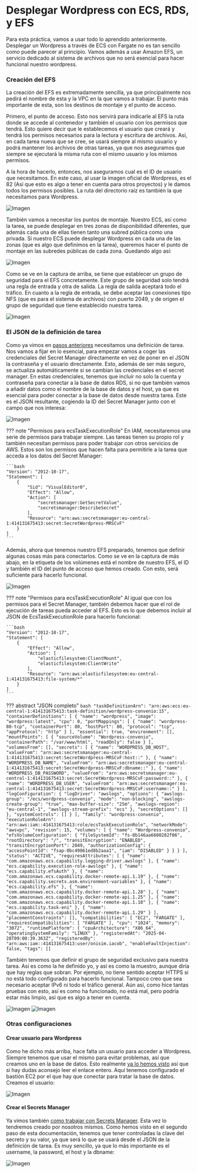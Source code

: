 # Desplegar Wordpress con ECS, RDS, y EFS
Para esta práctica, vamos a usar todo lo aprendido anteriormente. Desplegar un Wordpress a través de ECS con Fargate no es tan sencillo como puede parecer al principio. Vamos además a usar Amazon EFS, un servicio dedicado al sistema de archivos que no será esencial para hacer funcional nuestro wordpress.

### Creación del EFS
La creación del EFS es extremadamente sencilla, ya que principalmente nos pedirá el nombre de esta y la VPC en la que vamos a trabajar. El punto más importante de esta, son los destinos de montaje y el punto de acceso. 

Primero, el punto de acceso. Esto nos servirá para indicarle al EFS la ruta donde se accede al contenedor y también el usuario con los permisos que tendrá. Esto quiere decir que le establecemos el usuario que creará y tendrá los permisos necesarios para la lectura y escritura de archivos. Así, en cada tarea nueva que se cree, se usará siempre al mismo usuario y podrá mantener los archivos de otras tareas, ya que nos aseguramos que siempre se ejecutará la misma ruta con el mismo usuario y los mismos permisos. 

A la hora de hacerlo, entonces, nos aseguramos cual es el ID de usuario que necesitamos. En este caso, al usar la imagen oficial de Wordpress, es el 82 (Así que esto es algo a tener en cuenta para otros proyectos) y le damos todos los permisos posibles. La ruta del directorio raíz es también la que necesitamos para Wordpress.

![Imagen](../Recursos/WP/WP2.png)

También vamos a necesitar los puntos de montaje. Nuestro ECS, así como la tarea, se puede desplegar en tres zonas de disponibilidad diferentes, que además cada una de ellas tienen tanto una subred pública como una privada. Si nuestro ECS puede desplegar Wordpress en cada una de las zonas (que es algo que definimos en la tarea), queremos hacer el punto de montaje en las subredes públicas de cada zona. Quedando algo así:

![Imagen](../Recursos/WP/WP4.png)

Como se ve en la captura de arriba, se tiene que establecer un grupo de seguridad para el EFS concretamente. Este grupo de seguridad solo tendrá una regla de entrada y otra de salida. La regla de salida aceptará todo el tráfico. En cuanto a la regla de entrada, se debe aceptar las conexiones tipo NFS (que es para el sistema de archivos) con puerto 2049, y de origen el grupo de seguridad que tiene establecido nuestra tarea.

![Imagen](../Recursos/WP/WP6.png)

### El JSON de la definición de tarea
Como ya vimos en [pasos anteriores](creacionECS.md/#definición-de-tarea) necesitamos una definición de tarea. Nos vamos a fijar en lo esencial, para empezar vamos a coger las credenciales del Secret Manager directamente en vez de poner en el JSON la contraseña y el usuario directamente. Esto, además de ser más seguro, se actualiza automáticamente si se cambian las credenciales en el secret manager. En estas credenciales, tenemos que incluir no solo la cuenta y contraseña para conectar a la base de datos RDS, si no que también vamos a añadir datos como el nombre de la base de datos y el host, ya que es esencial para poder conectar a la base de datos desde nuestra tarea. Este es el JSON resultante, cogiendo la ID del Secret Manager junto con el campo que nos interesa:

![Imagen](../Recursos/WP/WP1.png)

??? note "Permisos para ecsTaskExecutionRole"
    En IAM, necesitaremos una serie de permisos para trabajar siempre. Las tareas tienen su propio rol y también necesitan permisos para poder trabajar con otros servicios de AWS. Estos son los permisos que hacen falta para permitirle a la tarea que acceda a los datos del Secret Manager:

    ```bash
    "Version": "2012-10-17",
    "Statement": [
        {
            "Sid": "VisualEditor0",
            "Effect": "Allow",
            "Action": [
                "secretsmanager:GetSecretValue",
                "secretsmanager:DescribeSecret"
            ],
            "Resource": "arn:aws:secretsmanager:eu-central-1:414131675413:secret:SecretWordpress-MRSCvF"
        }
    ]
    ```

Además, ahora que tenemos nuestro EFS preparado, tenemos que definir algunas cosas más para conectarlos. Como se ve en la captura de más abajo, en la etiqueta de los volúmenes está el nombre de nuestro EFS, el ID y también el ID del punto de acceso que hemos creado. Con esto, será suficiente para hacerlo funcional.

![Imagen](../Recursos/WP/WP3.png)

??? note "Permisos para ecsTaskExecutionRole"
    Al igual que con los permisos para el Secret Manager, también debemos hacer que el rol de ejecución de tareas pueda acceder al EFS. Esto es lo que debemos incluir al JSON de EcsTaskExecutionRole para hacerlo funcional:

    ```bash
    "Version": "2012-10-17",
    "Statement": [
        {
            "Effect": "Allow",
            "Action": [
                "elasticfilesystem:ClientMount",
                "elasticfilesystem:ClientWrite"
            ],
            "Resource": "arn:aws:elasticfilesystem:eu-central-1:414131675413:file-system/*"
        }
    ]
    ```

??? abstract "JSON completo"
    ```bash
    "taskDefinitionArn": "arn:aws:ecs:eu-central-1:414131675413:task-definition/wordpress-convenio:15",
    "containerDefinitions": [
        {
            "name": "wordpress",
            "image": "wordpress:latest",
            "cpu": 0,
            "portMappings": [
                {
                    "name": "wordpress-80-tcp",
                    "containerPort": 80,
                    "hostPort": 80,
                    "protocol": "tcp",
                    "appProtocol": "http"
                }
            ],
            "essential": true,
            "environment": [],
            "mountPoints": [
                {
                    "sourceVolume": "Wordpress-convenio",
                    "containerPath": "/var/www/html",
                    "readOnly": false
                }
            ],
            "volumesFrom": [],
            "secrets": [
                {
                    "name": "WORDPRESS_DB_HOST",
                    "valueFrom": "arn:aws:secretsmanager:eu-central-1:414131675413:secret:SecretWordpress-MRSCvF:host::"
                },
                {
                    "name": "WORDPRESS_DB_NAME",
                    "valueFrom": "arn:aws:secretsmanager:eu-central-1:414131675413:secret:SecretWordpress-MRSCvF:dbname::"
                },
                {
                    "name": "WORDPRESS_DB_PASSWORD",
                    "valueFrom": "arn:aws:secretsmanager:eu-central-1:414131675413:secret:SecretWordpress-MRSCvF:password::"
                },
                {
                    "name": "WORDPRESS_DB_USER",
                    "valueFrom": "arn:aws:secretsmanager:eu-central-1:414131675413:secret:SecretWordpress-MRSCvF:username::"
                }
            ],
            "logConfiguration": {
                "logDriver": "awslogs",
                "options": {
                    "awslogs-group": "/ecs/wordpress-convenio",
                    "mode": "non-blocking",
                    "awslogs-create-group": "true",
                    "max-buffer-size": "25m",
                    "awslogs-region": "eu-central-1",
                    "awslogs-stream-prefix": "ecs"
                },
                "secretOptions": []
            },
            "systemControls": []
        }
    ],
    "family": "wordpress-convenio",
    "executionRoleArn": "arn:aws:iam::414131675413:role/ecsTaskExecutionRole",
    "networkMode": "awsvpc",
    "revision": 15,
    "volumes": [
        {
            "name": "Wordpress-convenio",
            "efsVolumeConfiguration": {
                "fileSystemId": "fs-0b146aa6600282f06",
                "rootDirectory": "/",
                "transitEncryption": "ENABLED",
                "transitEncryptionPort": 2049,
                "authorizationConfig": {
                    "accessPointId": "fsap-0bc49861ed8b2aaa1",
                    "iam": "DISABLED"
                }
            }
        }
    ],
    "status": "ACTIVE",
    "requiresAttributes": [
        {
            "name": "com.amazonaws.ecs.capability.logging-driver.awslogs"
        },
        {
            "name": "ecs.capability.execution-role-awslogs"
        },
        {
            "name": "ecs.capability.efsAuth"
        },
        {
            "name": "com.amazonaws.ecs.capability.docker-remote-api.1.19"
        },
        {
            "name": "ecs.capability.secrets.asm.environment-variables"
        },
        {
            "name": "ecs.capability.efs"
        },
        {
            "name": "com.amazonaws.ecs.capability.docker-remote-api.1.28"
        },
        {
            "name": "com.amazonaws.ecs.capability.docker-remote-api.1.25"
        },
        {
            "name": "com.amazonaws.ecs.capability.docker-remote-api.1.18"
        },
        {
            "name": "ecs.capability.task-eni"
        },
        {
            "name": "com.amazonaws.ecs.capability.docker-remote-api.1.29"
        }
    ],
    "placementConstraints": [],
    "compatibilities": [
        "EC2",
        "FARGATE"
    ],
    "requiresCompatibilities": [
        "FARGATE"
    ],
    "cpu": "1024",
    "memory": "3072",
    "runtimePlatform": {
        "cpuArchitecture": "X86_64",
        "operatingSystemFamily": "LINUX"
    },
    "registeredAt": "2025-04-28T09:00:39.363Z",
    "registeredBy": "arn:aws:iam::414131675413:user/onisim.iacob",
    "enableFaultInjection": false,
    "tags": []
    ```



También tenemos que definir el grupo de seguridad exclusivo para nuestra tarea. Así es como la he definido yo, y así es como la muestro, aunque diría que hay reglas que sobran. Por ejemplo, no tiene sentido aceptar HTTPS si no está todo configurado para hacerlo funcional. Tampoco creo que sea necesario aceptar IPv6 ni todo el tráfico general. Aún así, como hice tantas pruebas con esto, así es como ha funcionado, no está mal, pero podría estar más limpio, así que es algo a tener en cuenta.

![Imagen](../Recursos/WP/WP7.png)
![Imagen](../Recursos/WP/WP8.png)

### Otras configuraciones
#### Crear usuario para Wordpress
Como he dicho más arriba, hace falta un usuario para acceder a Wordpress. Siempre tenemos que usar el mismo para evitar problemas, así que creamos uno en la base de datos. Esto realmente [ya lo hemos visto](creacionRDS.md/#accediendo-a-rds-desde-ec2) así que si hay dudas aconsejo leer el enlace entero. Aquí tenemos configurado el bastión EC2 por el que hay que conectar para tratar la base de datos. Creamos el usuario:

![Imagen](../Recursos/RDS/RDS20.png)

#### Crear el Secrets Manager
Ya vimos también [como trabajar con Secrets Manager](creacionRDS.md/#accediendo-a-rds-desde-ec2). Esta vez lo tendremos creado por nosotros mismos. Como hemos visto en el segundo paso de esta documentación, tenemos que tener controladas la clave del secreto y su valor, ya que será lo que se usará desde el JSON de la definición de tarea. Es muy sencillo, ya que lo más importante es el username, la password, el host y la dbname:

![Imagen](../Recursos/WP/WP9.png)